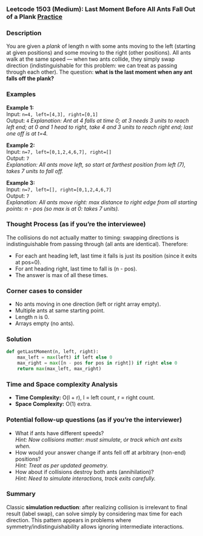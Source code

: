### Leetcode 1503 (Medium): Last Moment Before All Ants Fall Out of a Plank [Practice](https://leetcode.com/problems/last-moment-before-all-ants-fall-out-of-a-plank)

### Description  
You are given a *plank* of length n with some ants moving to the left (starting at given positions) and some moving to the right (other positions). All ants walk at the same speed — when two ants collide, they simply swap direction (indistinguishable for this problem: we can treat as passing through each other). The question: **what is the last moment when any ant falls off the plank?**

### Examples  
**Example 1:**  
Input: `n=4, left=[4,3], right=[0,1]`  
Output: `4`
*Explanation: Ant at 4 falls at time 0; at 3 needs 3 units to reach left end; at 0 and 1 head to right, take 4 and 3 units to reach right end; last one off is at t=4.*

**Example 2:**  
Input: `n=7, left=[0,1,2,4,6,7], right=[]`  
Output: `7`  
*Explanation: All ants move left, so start at farthest position from left (7), takes 7 units to fall off.*

**Example 3:**  
Input: `n=7, left=[], right=[0,1,2,4,6,7]`  
Output: `7`  
*Explanation: All ants move right: max distance to right edge from all starting points: n - pos (so max is at 0: takes 7 units).* 

### Thought Process (as if you’re the interviewee)  
The collisions do not actually matter to timing: swapping directions is indistinguishable from passing through (all ants are identical). Therefore:
- For each ant heading left, last time it falls is just its position (since it exits at pos=0).
- For ant heading right, last time to fall is (n - pos).
- The answer is max of all these times.

### Corner cases to consider  
- No ants moving in one direction (left or right array empty).
- Multiple ants at same starting point.
- Length n is 0.
- Arrays empty (no ants).

### Solution

```python
def getLastMoment(n, left, right):
    max_left = max(left) if left else 0
    max_right = max([n - pos for pos in right]) if right else 0
    return max(max_left, max_right)
```

### Time and Space complexity Analysis  
- **Time Complexity:** O(l + r), l = left count, r = right count.
- **Space Complexity:** O(1) extra.

### Potential follow-up questions (as if you’re the interviewer)  
- What if ants have different speeds?  
  *Hint: Now collisions matter: must simulate, or track which ant exits when.*
- How would your answer change if ants fell off at arbitrary (non-end) positions?  
  *Hint: Treat as per updated geometry.*
- How about if collisions destroy both ants (annihilation)?  
  *Hint: Need to simulate interactions, track exits carefully.*

### Summary
Classic **simulation reduction**: after realizing collision is irrelevant to final result (label swap), can solve simply by considering max time for each direction. This pattern appears in problems where symmetry/indistinguishability allows ignoring intermediate interactions.